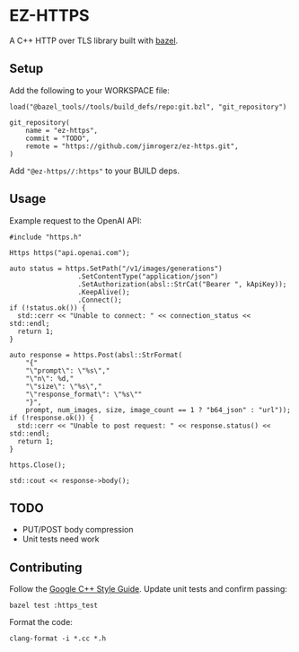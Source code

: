 # EZ-HTTPS

A C++ HTTP over TLS library built with [bazel](https://bazel.build/).

## Setup

Add the following to your WORKSPACE file:


```
load("@bazel_tools//tools/build_defs/repo:git.bzl", "git_repository")

git_repository(
    name = "ez-https",
    commit = "TODO",
    remote = "https://github.com/jimrogerz/ez-https.git",
)
```

Add `"@ez-https//:https"` to your BUILD deps.

## Usage

Example request to the OpenAI API:

```
#include "https.h"

Https https("api.openai.com");

auto status = https.SetPath("/v1/images/generations")
                 .SetContentType("application/json")
                 .SetAuthorization(absl::StrCat("Bearer ", kApiKey));
                 .KeepAlive();
                 .Connect();
if (!status.ok()) {
  std::cerr << "Unable to connect: " << connection_status << std::endl;
  return 1;
}

auto response = https.Post(absl::StrFormat(
    "{"
    "\"prompt\": \"%s\","
    "\"n\": %d,"
    "\"size\": \"%s\","
    "\"response_format\": \"%s\""
    "}",
    prompt, num_images, size, image_count == 1 ? "b64_json" : "url"));
if (!response.ok()) {
  std::cerr << "Unable to post request: " << response.status() << std::endl;
  return 1;
}

https.Close();

std::cout << response->body();
```

## TODO

* PUT/POST body compression
* Unit tests need work

## Contributing

Follow the [Google C++ Style Guide](https://google.github.io/styleguide/cppguide.html). Update unit tests and confirm passing:

```
bazel test :https_test
```

Format the code:

```
clang-format -i *.cc *.h
```
